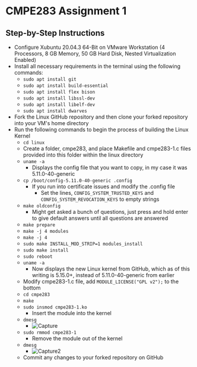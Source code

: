 # CMPE283 Assignment 1

## Step-by-Step Instructions
- Configure Xubuntu 20.04.3 64-Bit on VMware Workstation (4 Processors, 8 GB Memory, 50 GB Hard Disk, Nested Virtualization Enabled)
- Install all necessary requirements in the terminal using the following commands:
  - `sudo apt install git`
  - `sudo apt install build-essential`
  - `sudo apt install flex bison`
  - `sudo apt install libssl-dev`
  - `sudo apt install libelf-dev`
  - `sudo apt install dwarves`
- Fork the Linux GitHub repository and then clone your forked repository into your VM's home directory
- Run the following commands to begin the process of building the Linux Kernel
  - `cd linux`
  - Create a folder, cmpe283, and place Makefile and cmpe283-1.c files provided into this folder within the linux directory
  - `uname -a`
    - Displays the config file that you want to copy, in my case it was 5.11.0-40-generic
  - `cp /boot/config-5.11.0-40-generic .config`
    - If you run into certificate issues and modify the .config file
      - Set the lines, `CONFIG_SYSTEM_TRUSTED_KEYS` and `CONFIG_SYSTEM_REVOCATION_KEYS` to empty strings
  - `make oldconfig`
    - Might get asked a bunch of questions, just press and hold enter to give default answers until all questions are answered
  - `make prepare`
  - `make -j 4 modules`
  - `make -j 4`
  - `sudo make INSTALL_MOD_STRIP=1 modules_install`
  - `sudo make install`
  - `sudo reboot`
  - `uname -a`
    - Now displays the new Linux kernel from GitHub, which as of this writing is 5.15.0+, instead of 5.11.0-40-generic from earlier
  - Modify cmpe283-1.c file, add `MODULE_LICENSE("GPL v2");` to the bottom
  - `cd cmpe283`
  - `make`
  - `sudo insmod cmpe283-1.ko`
    - Insert the module into the kernel
  - `dmesg`
    - ![Capture](https://user-images.githubusercontent.com/2999334/141731903-8fba6a29-2c21-4ad4-a67e-fb0fb507b922.PNG)
  - `sudo rmmod cmpe283-1`
    - Remove the module out of the kernel
  - `dmesg`
    - ![Capture2](https://user-images.githubusercontent.com/2999334/141731919-a5066e6f-4096-4296-8ca7-f13483642a46.PNG)
  - Commit any changes to your forked repository on GitHub
